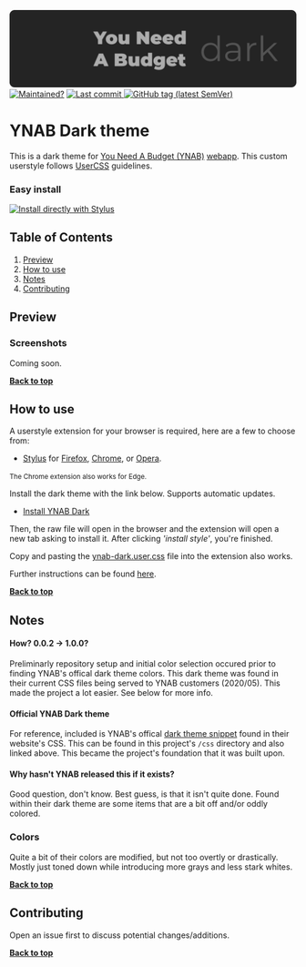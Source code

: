 <p align="left">
  <img width=580px src="img/ynab-dark-logo.svg">
  <br>
  <a style="display: inline-block" href="https://github.com/obscuredetour/ynab-dark/">
    <img alt="Maintained?" src="https://img.shields.io/maintenance/yes/2020.svg?colorB=%23144b6c">
  </a>
  <a href="https://github.com/obscuredetour/ynab-dark/commits/master">
    <img alt="Last commit" src="https://img.shields.io/github/last-commit/obscuredetour/ynab-dark.svg?colorB=%23144b6c">
  </a>
  <a href="https://github.com/obscuredetour/ynab-dark/tags">
    <img alt="GitHub tag (latest SemVer)" src="https://img.shields.io/github/tag/obscuredetour/ynab-dark.svg?color=%23144b6c&label=version">
  </a>
  
</p>

# YNAB Dark theme
This is a dark theme for [You Need A Budget (YNAB)](https://www.youneedabudget.com/)  [webapp](https://app.youneedabudget.com/). This custom userstyle follows [UserCSS](https://github.com/openstyles/stylus/wiki/UserCSS) guidelines.

### Easy install

[![Install directly with Stylus](https://img.shields.io/badge/Install%20directly%20with-Stylus-144b6c.svg)](https://github.com/obscuredetour/ynab-dark/raw/master/ynab-dark.user.css)

## Table of Contents

1. [Preview](#preview)
2. [How to use](#how-to-use)
3. [Notes](#notes)
4. [Contributing](#contributing)

## Preview

### Screenshots

Coming soon.
<!-- ![Name](img/ss-name.png) -->

**[Back to top](#table-of-contents)**

## How to use

A userstyle extension for your browser is required, here are a few to choose from:

- [Stylus](https://github.com/openstyles/stylus) for [Firefox](https://addons.mozilla.org/en-US/firefox/addon/styl-us/), [Chrome](https://chrome.google.com/webstore/detail/stylus/clngdbkpkpeebahjckkjfobafhncgmne?hl=en), or [Opera](https://addons.opera.com/en-gb/extensions/details/stylus/).

<small>The Chrome extension also works for Edge.</small>

Install the dark theme with the link below. Supports automatic updates.

- [Install YNAB Dark](https://github.com/obscuredetour/ynab-dark/raw/master/ynab-dark.user.css)

Then, the raw file will open in the browser and the extension will open a new tab asking to install it. After clicking *'install style'*, you're finished.

Copy and pasting the [ynab-dark.user.css](https://github.com/obscuredetour/ynab-dark/raw/master/css/ynab-dark.user.css) file into the extension also works.

Further instructions can be found [here](https://github.com/openstyles/stylus/wiki/UserCSS#usercss-file).

**[Back to top](#table-of-contents)**

## Notes

#### How? 0.0.2 -> 1.0.0?
Preliminarly repository setup and initial color selection occured prior to finding YNAB's offical dark theme colors. This dark theme was found in their current CSS files being served to YNAB customers (2020/05). This made the project a lot easier. See below for more info.

#### Official YNAB Dark theme
For reference, included is YNAB's offical [dark theme snippet](css/ynab-dark-official.css) found in their website's CSS. This can be found in this project's `/css` directory and also linked above. This became the project's foundation that it was built upon.

#### Why hasn't YNAB released this if it exists?
Good question, don't know. Best guess, is that it isn't quite done. Found within their dark theme are some items that are  a bit off and/or oddly colored.

### Colors
Quite a bit of their colors are modified, but not too overtly or drastically. Mostly just toned down while introducing more grays and less stark whites.

**[Back to top](#table-of-contents)**

## Contributing

Open an issue first to discuss potential changes/additions.

**[Back to top](#table-of-contents)**
